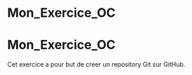 # Mon_Exercice_OC
Mon_Exercice_OC
===

Cet exercice a pour but de creer un repository Git sur GitHub.
